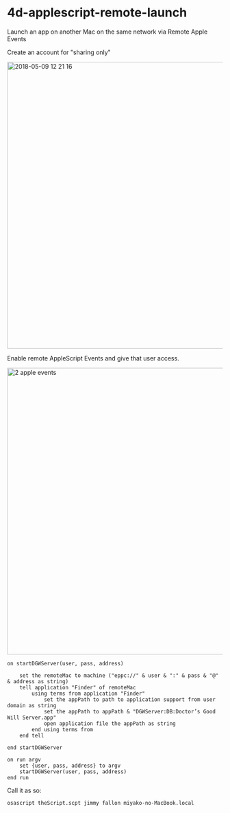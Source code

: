 # 4d-applescript-remote-launch
Launch an app on another Mac on the same network via Remote Apple Events

Create an account for "sharing only"

<img width="668" alt="2018-05-09 12 21 16" src="https://user-images.githubusercontent.com/1725068/39794086-802b2406-5383-11e8-9954-d2183ffc241c.png">

Enable remote AppleScript Events and give that user access.

<img width="668" alt="2 apple events" src="https://user-images.githubusercontent.com/1725068/39793888-5975f468-5382-11e8-83e0-e16476bad61d.png">

```applescript
on startDGWServer(user, pass, address)
	
	set the remoteMac to machine ("eppc://" & user & ":" & pass & "@" & address as string)
	tell application "Finder" of remoteMac
		using terms from application "Finder"
			set the appPath to path to application support from user domain as string
			set the appPath to appPath & "DGWServer:DB:Doctor’s Good Will Server.app"
			open application file the appPath as string
		end using terms from
	end tell
	
end startDGWServer

on run argv
	set {user, pass, address} to argv
	startDGWServer(user, pass, address)
end run
```

Call it as so:

```sh
osascript theScript.scpt jimmy fallon miyako-no-MacBook.local
```

